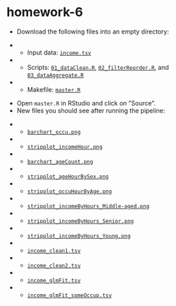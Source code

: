 homework-6
==========
   * Download the following files into an empty directory:
-    - Input data: [`income.tsv`](https://github.com/dora7870/homework-6/blob/master/income.tsv)
-    - Scripts: [`01_dataClean.R`](https://github.com/dora7870/homework-6/blob/master/01_dataClean.R), [`02_filterReorder.R`](https://github.com/dora7870/homework-6/blob/master/02_filterReorder.R), and [`03_dataAggregate.R`](https://github.com/dora7870/homework-6/blob/master/03_dataAggregate.R) 
-    - Makefile: [`master.R`](https://github.com/dora7870/homework-6/blob/master/master.R)
   * Open `master.R` in RStudio and click on "Source".
   * New files you should see after running the pipeline:
-    - [`barchart_occu.png`](https://github.com/dora7870/homework-6/blob/master/barchart_occu.png)
-    - [`stripplot_incomeHour.png`](https://github.com/dora7870/homework-6/blob/master/stripplot_incomeHour.png)
-    - [`barchart_ageCount.png`](https://github.com/dora7870/homework-6/blob/master/barchart_ageCount.png)
-    - [`stripplot_ageHourBySex.png`](https://github.com/dora7870/homework-6/blob/master/stripplot_ageHourBySex.png)
-    - [`stripplot_occuHourByAge.png`](https://github.com/dora7870/homework-6/blob/master/stripplot_occuHourByAge.png)
-    - [`stripplot_incomeByHours_Middle-aged.png`](https://github.com/dora7870/homework-6/blob/master/stripplot_incomeByHours_Middle-aged.png)
-    - [`stripplot_incomeByHours_Senior.png`](https://github.com/dora7870/homework-6/blob/master/stripplot_incomeByHours_Senior.png)
-    - [`stripplot_incomeByHours_Young.png`](https://github.com/dora7870/homework-6/blob/master/stripplot_incomeByHours_Young.png)
-    - [`income_clean1.tsv`](https://github.com/dora7870/homework-6/blob/master/income_clean1.tsv)
-    - [`income_clean2.tsv`](https://github.com/dora7870/homework-6/blob/master/income_clean2.tsv)
-    - [`income_glmFit.tsv`](https://github.com/dora7870/homework-6/blob/master/income_glmFit.tsv)
-    - [`income_glmFit_someOccup.tsv`](https://github.com/dora7870/homework-6/blob/master/income_glmFit_someOccup.tsv)
